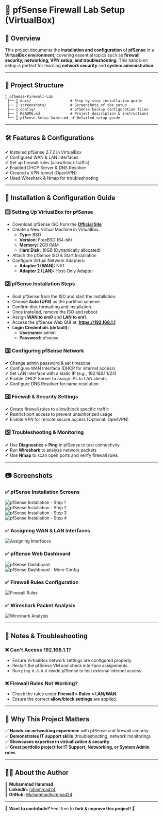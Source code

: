 # 🚀 pfSense Firewall Lab Setup (VirtualBox)

## 📌 Overview
This project documents the **installation and configuration** of **pfSense** in a **VirtualBox environment**, covering essential topics such as **firewall security, networking, VPN setup, and troubleshooting**. This hands-on setup is perfect for learning **network security** and **system administration**.

---

## 📂 Project Structure
```
📂 pfSense-Firewall-Lab  
 ├── 📁 docs/                  # Step-by-step installation guide  
 ├── 📁 screenshots/           # Screenshots of the setup  
 ├── 📁 config/                # pfSense backup configuration files  
 ├── 🔹 README.md              # Project description & instructions  
 └── 🔹 pfSense-Setup-Guide.md  # Detailed setup guide  
```

---

## 🛠️ Features & Configurations
✔ Installed pfSense 2.7.2 in VirtualBox  
✔ Configured WAN & LAN interfaces  
✔ Set up firewall rules (allow/block traffic)  
✔ Enabled DHCP Server & DNS Resolver  
✔ Created a VPN tunnel (OpenVPN)  
✔ Used Wireshark & Nmap for troubleshooting  

---

## 🔧 Installation & Configuration Guide

### 1️⃣ Setting Up VirtualBox for pfSense
- Download pfSense ISO from the **[Official Site](https://www.pfsense.org/download/)**
- Create a New Virtual Machine in VirtualBox:
  - **Type:** BSD  
  - **Version:** FreeBSD (64-bit)  
  - **Memory:** 2GB RAM  
  - **Hard Disk:** 10GB (Dynamically allocated)  
- Attach the pfSense ISO & Start Installation
- Configure Virtual Network Adapters:
  - **Adapter 1 (WAN):** NAT
  - **Adapter 2 (LAN):** Host-Only Adapter

### 2️⃣ pfSense Installation Steps
- Boot pfSense from the ISO and start the installation.
- Choose **Auto (UFS)** as the partition scheme.
- Confirm disk formatting and installation.
- Once installed, remove the ISO and reboot.
- Assign **WAN to em0** and **LAN to em1**.
- Access the pfSense Web GUI at: **https://192.168.1.1**
- **Login Credentials (default):**
  - **Username:** admin  
  - **Password:** pfsense

### 3️⃣ Configuring pfSense Network
✔ Change admin password & set timezone  
✔ Configure WAN Interface (DHCP for internet access)  
✔ Set LAN Interface with a static IP (e.g., 192.168.1.1/24)  
✔ Enable DHCP Server to assign IPs to LAN clients  
✔ Configure DNS Resolver for name resolution  

### 4️⃣ Firewall & Security Settings
✔ Create firewall rules to allow/block specific traffic  
✔ Restrict port access to prevent unauthorized usage  
✔ Enable VPN for remote secure access (Optional: OpenVPN)  

### 5️⃣ Troubleshooting & Monitoring
✔ Use **Diagnostics > Ping** in pfSense to test connectivity  
✔ Run **Wireshark** to analyze network packets  
✔ Use **Nmap** to scan open ports and verify firewall rules  

---

## 📷 Screenshots

### ✅ pfSense Installation Screens
![pfSense Installation - Step 1](screenshots/pfSense_installation_1.png)  
![pfSense Installation - Step 2](screenshots/pfSense_installation_2.png)  
![pfSense Installation - Step 3](screenshots/pfSense_installation_3.png)  
![pfSense Installation - Step 4](screenshots/pfSense_installation_4.png)  

### ✅ Assigning WAN & LAN Interfaces
![Assigning Interfaces](screenshots/assign_interfaces.png)  

### ✅ pfSense Web Dashboard
![pfSense Dashboard](screenshots/dhcp_setup_1.png)  
![pfSense Dashboard - More Config](screenshots/dhcp_setup_2.png)  

### ✅ Firewall Rules Configuration
![Firewall Rules](screenshots/firewall_rules.png)  

### ✅ Wireshark Packet Analysis
![Wireshark Analysis](screenshots/wireshark_analysis.png)  

---

## 📝 Notes & Troubleshooting

### ❌ Can't Access 192.168.1.1?
- Ensure VirtualBox network settings are configured properly.
- Restart the pfSense VM and check interface assignments.
- Run `ping 8.8.8.8` inside pfSense to test external internet access.

### ❌ Firewall Rules Not Working?
- Check the rules under **Firewall > Rules > LAN/WAN**.
- Ensure the correct **allow/block settings** are applied.

---

## 📌 Why This Project Matters
✅ **Hands-on networking experience** with pfSense and firewall security.  
✅ **Demonstrates IT support skills** (troubleshooting, network monitoring).  
✅ **Showcases expertise in virtualization & security**.  
✅ **Great portfolio project for IT Support, Networking, or System Admin roles**.  

---

## 👨‍💻 About the Author
🚀 **Muhammad Hammad**  
🔗 **LinkedIn:** [mhammad24](https://linkedin.com/in/mhammad24)  
🔗 **GitHub:** [Muhammadhammad24](https://github.com/Muhammadhammad24)  

---

📢 **Want to contribute?** Feel free to **fork & improve this project!** 🚀
